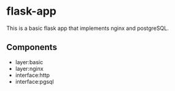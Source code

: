 # flask-app
This is a basic flask app that implements nginx and postgreSQL.

## Components
- layer:basic
- layer:nginx
- interface:http
- interface:pgsql
